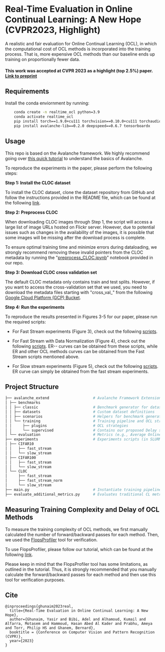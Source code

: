 
# Real-Time Evaluation in Online Continual Learning: A New Hope (CVPR2023, Highlight)
A realistic and fair evaluation for Online Continual Learning (OCL), in which the computational cost of OCL methods is incorporated into the training process. That is, more expensive OCL methods than our baseline ends up training on proportionally fewer data.

#### This work was accepted at CVPR 2023 as a highlight (top 2.5%) paper. [Link to preprint](https://arxiv.org/abs/2302.01047)

## Requirements
Install the conda enviornment by running: 
```bash
    conda create -n realtime_ocl python=3.9
    conda activate realtime_ocl
    pip install torch==1.9.0+cu111 torchvision==0.10.0+cu111 torchaudio==0.9.0 -f https://download.pytorch.org/whl/torch_stable.html
    pip install avalanche-lib==0.2.0 deepspeed==0.6.7 tensorboardx
```

## Usage
This repo is based on the Avalanche framework. We highly recommend going over [this quick tutorial](https://avalanche.continualai.org/from-zero-to-hero-tutorial/01_introduction) to understand the basics of Avalanche.

To reproduce the experiments in the paper, please perform the following steps:

**Step 1: Install the CLOC dataset**

To install the CLOC dataset, clone the dataset repository from GitHub and follow the instructions provided in the README file, which can be found at the following [link](https://github.com/IntelLabs/continuallearning/tree/main/CLOC).

**Step 2: Preprocess CLOC**

When downloading CLOC images through Step 1, the script will access a large list of image URLs hosted on Flickr server. However, due to potential issues such as changes in the availability of the images, it is possible that some images will be missing after the download process is complete.

To ensure optimal training time and minimize errors during dataloading, we strongly recommend removing these invalid pointers from the CLOC metadata by running the "[preprocess_CLOC.ipynb](https://github.com/Yasir-Ghunaim/RealtimeOCL/blob/main/preprocess_CLOC.ipynb)" notebook provided in our repo.

**Step 3: Download CLOC cross validation set**

The default CLOC metadata only contains train and test splits. However, if you want to access the cross-validation set that we used, you need to download the metadata files starting with "cross_val_" from the following [Google Cloud Platform (GCP) Bucket](https://console.cloud.google.com/storage/browser/cl-datasets/CLOC_torchsave_order_files?pageState=(%22StorageObjectListTable%22:(%22f%22:%22%255B%255D%22))&prefix=&forceOnObjectsSortingFiltering=false).

**Step 4: Run the experiments**

To reproduce the results presented in Figures 3-5 for our paper, please run the required scripts:
-   For Fast Stream experiments (Figure 3), check out the following [scripts](https://github.com/Yasir-Ghunaim/RealtimeOCL/tree/main/experiments/CLOC/fast_stream).  
    
-   For Fast Stream with Data Normalization (Figure 4), check out the following [scripts](https://github.com/Yasir-Ghunaim/RealtimeOCL/tree/main/experiments/CLOC/fast_stream_norm). ER-- curves can be obtained from these scripts, while ER and other OCL methods curves can be obtained from the Fast Stream scripts mentioned above.

-   For Slow stream experiments (Figure 5), check out the following [scripts](https://github.com/Yasir-Ghunaim/RealtimeOCL/tree/main/experiments/CLOC/slow_stream). ER curve can simply be obtained from the fast stream experiments.

## Project Structure

```bash
├── avalanche_extend                    # Avalanche Framework Extensions
│ ├── benchmarks							
│ │ ├── classic                         # Benchmark generator for datasets
│ │ ├── datasets                        # Custom dataset definitions 
│ │ ├── scenarios                       # Helpers for benchmark generator  
│ │ └── training                        # Training pipeline and OCL strategies
│ │     ├── plugins                     # OCL strategies
│ │     └── supervised                  # Contains our proposed Delay setup
│ └── evaluation                        # Metrics (e.g., Average Online Accuracy)
├── experiments                         # Experiments scripts (in SLURM format, but they can also be used as bash scripts.)
│ ├── CIFAR10
│ │   ├── fast_stream
│ │   └── slow_stream
│ ├── CIFAR100
│ │   ├── fast_stream
│ │   └── slow_stream
│ └── CLOC
│     ├── fast_stream
│     ├── fast_stream_norm
│     └── slow_stream
├── main.py                             # Instantiate training pipeline, OCL strategies, metrics and loggers 
├── evaluate_additional_metrics.py      # Evaluates traditional CL metrics (i.e., Backward/Forward Transfer)
```

## Measuring Training Complexity and Delay of OCL Methods
To measure the training complexity of OCL methods, we first manually calculated the number of forward/backward passes for each method. Then, we used the [FlopsProfiler](https://www.deepspeed.ai/tutorials/flops-profiler/) tool for verification.

To use FlopsProfiler, please follow our tutorial, which can be found at the following [link](https://github.com/Yasir-Ghunaim/RealtimeOCL/blob/main/measuring_delay.md). 

Please keep in mind that the FlopsProfiler tool has some limitations, as outlined in the tutorial. Thus, it is strongly recommended that you manually calculate the forward/backward passes for each method and then use this tool for verification purposes.

## Cite
```
@inproceedings{ghunaim2023real,
  title={Real-Time Evaluation in Online Continual Learning: A New Hope},
  author={Ghunaim, Yasir and Bibi, Adel and Alhamoud, Kumail and Alfarra, Motasem and Hammoud, Hasan Abed Al Kader and Prabhu, Ameya and Torr, Philip HS and Ghanem, Bernard},
  booktitle = {Conference on Computer Vision and Pattern Recognition (CVPR)},
  year={2023}
}
```
